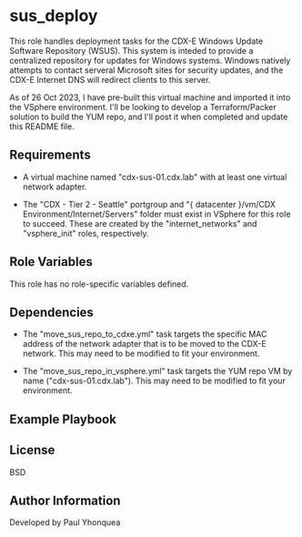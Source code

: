 sus_deploy
=========

This role handles deployment tasks for the CDX-E Windows Update Software Repository (WSUS).  This system is inteded to provide a centralized repository for updates for Windows systems.  Windows natively attempts to contact serveral Microsoft sites for security updates, and the CDX-E Internet DNS will redirect clients to this server.  

As of 26 Oct 2023, I have pre-built this virtual machine and imported it into the VSphere environment.  I'll be looking to develop a Terraform/Packer solution to build the YUM repo, and I'll post it when completed and update this README file.


Requirements
------------

- A virtual machine named "cdx-sus-01.cdx.lab" with at least one virtual network adapter.

- The "CDX - Tier 2 - Seattle" portgroup and "{ datacenter }/vm/CDX Environment/Internet/Servers" folder must exist in VSphere for this role to succeed.  These are created by the "internet_networks" and "vsphere_init" roles, respectively.  


Role Variables
--------------

This role has no role-specific variables defined.


Dependencies
------------

- The "move_sus_repo_to_cdxe.yml" task targets the specific MAC address of the network adapter that is to be moved to the CDX-E network.  This may need to be modified to fit your environment.  

- The "move_sus_repo_in_vsphere.yml" task targets the YUM repo VM by name ("cdx-sus-01.cdx.lab").  This may need to be modified to fit your environment.


Example Playbook
----------------


License
-------

BSD

Author Information
------------------

Developed by Paul Yhonquea
